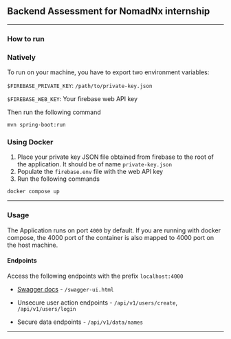 ## Backend Assessment for NomadNx internship

---

### How to run

### Natively

To run on your machine, you have to export two environment variables:

`$FIREBASE_PRIVATE_KEY`: `/path/to/private-key.json`

`$FIREBASE_WEB_KEY`: Your firebase web API key

Then run the following command

```shell
mvn spring-boot:run
```

### Using Docker

1. Place your private key JSON file obtained from firebase to the root of the application. It should be of
   name `private-key.json`
2. Populate the `firebase.env` file with the web API key
3. Run the following commands

```shell
docker compose up
```

---

### Usage

The Application runs on port `4000` by default. If you are running with docker compose, the 4000 port of the container
is also mapped to 4000 port on the host machine.

#### Endpoints

Access the following endpoints with the prefix `localhost:4000`

- [Swagger docs](http://localhost:4000/swagger-ui.html) - `/swagger-ui.html`

- Unsecure user action endpoints - `/api/v1/users/create`, `/api/v1/users/login`

- Secure data endpoints - `/api/v1/data/names`

---